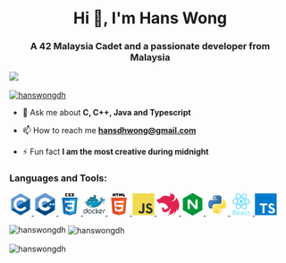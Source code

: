 <h1 align="center">Hi 👋, I'm Hans Wong</h1>
<h3 align="center">A 42 Malaysia Cadet and a passionate developer from Malaysia</h3>

<a href="https://github.com/antonkomarev/github-profile-views-counter"><img src="https://komarev.com/ghpvc/?username=hanswongdh&style=for-the-badge"></a>

<p align="left"> <a href="https://github.com/ryo-ma/github-profile-trophy"><img src="https://github-profile-trophy.vercel.app/?username=hanswongdh&theme=nord" alt="hanswongdh" /></a> </p>


- 💬 Ask me about **C, C++, Java and Typescript**

- 📫 How to reach me **hansdhwong@gmail.com**

- ⚡ Fun fact **I am the most creative during midnight**

<p align="left">
</p>

<h3 align="left">Languages and Tools:</h3>
<p align="left"> <a href="https://www.cprogramming.com/" target="_blank" rel="noreferrer"> <img src="https://raw.githubusercontent.com/devicons/devicon/master/icons/c/c-original.svg" alt="c" width="40" height="40"/> </a> <a href="https://www.w3schools.com/cpp/" target="_blank" rel="noreferrer"> <img src="https://raw.githubusercontent.com/devicons/devicon/master/icons/cplusplus/cplusplus-original.svg" alt="cplusplus" width="40" height="40"/> </a> <a href="https://www.w3schools.com/css/" target="_blank" rel="noreferrer"> <img src="https://raw.githubusercontent.com/devicons/devicon/master/icons/css3/css3-original-wordmark.svg" alt="css3" width="40" height="40"/> </a> <a href="https://www.docker.com/" target="_blank" rel="noreferrer"> <img src="https://raw.githubusercontent.com/devicons/devicon/master/icons/docker/docker-original-wordmark.svg" alt="docker" width="40" height="40"/> </a> <a href="https://www.w3.org/html/" target="_blank" rel="noreferrer"> <img src="https://raw.githubusercontent.com/devicons/devicon/master/icons/html5/html5-original-wordmark.svg" alt="html5" width="40" height="40"/> </a> <a href="https://developer.mozilla.org/en-US/docs/Web/JavaScript" target="_blank" rel="noreferrer"> <img src="https://raw.githubusercontent.com/devicons/devicon/master/icons/javascript/javascript-original.svg" alt="javascript" width="40" height="40"/> </a> <a href="https://nestjs.com/" target="_blank" rel="noreferrer"> <img src="https://raw.githubusercontent.com/devicons/devicon/master/icons/nestjs/nestjs-plain.svg" alt="nestjs" width="40" height="40"/> </a> <a href="https://www.nginx.com" target="_blank" rel="noreferrer"> <img src="https://raw.githubusercontent.com/devicons/devicon/master/icons/nginx/nginx-original.svg" alt="nginx" width="40" height="40"/> </a> <a href="https://www.python.org" target="_blank" rel="noreferrer"> <img src="https://raw.githubusercontent.com/devicons/devicon/master/icons/python/python-original.svg" alt="python" width="40" height="40"/> </a> <a href="https://reactjs.org/" target="_blank" rel="noreferrer"> <img src="https://raw.githubusercontent.com/devicons/devicon/master/icons/react/react-original-wordmark.svg" alt="react" width="40" height="40"/> </a> <a href="https://www.typescriptlang.org/" target="_blank" rel="noreferrer"> <img src="https://raw.githubusercontent.com/devicons/devicon/master/icons/typescript/typescript-original.svg" alt="typescript" width="40" height="40"/> </a> </p>

<p><img align="left" src="https://github-readme-stats.vercel.app/api/top-langs?username=hanswongdh&show_icons=true&locale=en&layout=compact&theme=nightowl" alt="hanswongdh" /></p>

<p>&nbsp;<img align="center" src="https://github-readme-stats.vercel.app/api?username=hanswongdh&layout=compact&theme=nightowl" alt="hanswongdh" /></p>

<p><img align="center" src="https://github-readme-streak-stats.herokuapp.com/?user=hanswongdh&layout=compact&theme=nightowl" alt="hanswongdh" /></p>
